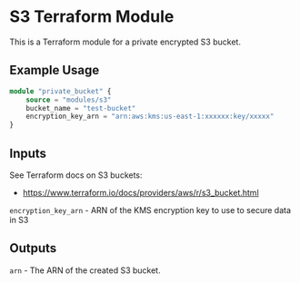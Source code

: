 # S3 Terraform Module

This is a Terraform module for a private encrypted S3 bucket.

## Example Usage

```terraform
module "private_bucket" {
    source = "modules/s3"
    bucket_name = "test-bucket"
    encryption_key_arn = "arn:aws:kms:us-east-1:xxxxxx:key/xxxxx"
}
```

## Inputs

See Terraform docs on S3 buckets:
* https://www.terraform.io/docs/providers/aws/r/s3_bucket.html

`encryption_key_arn` - ARN of the KMS encryption key to use to secure data in S3

## Outputs

`arn` - The ARN of the created S3 bucket.
